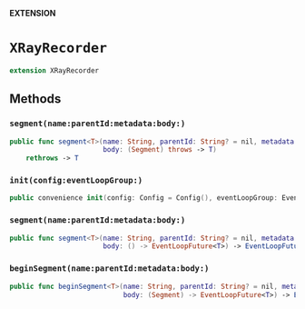 **EXTENSION**

# `XRayRecorder`
```swift
extension XRayRecorder
```

## Methods
### `segment(name:parentId:metadata:body:)`

```swift
public func segment<T>(name: String, parentId: String? = nil, metadata: XRayRecorder.Segment.Metadata? = nil,
                       body: (Segment) throws -> T)
    rethrows -> T
```

### `init(config:eventLoopGroup:)`

```swift
public convenience init(config: Config = Config(), eventLoopGroup: EventLoopGroup? = nil)
```

### `segment(name:parentId:metadata:body:)`

```swift
public func segment<T>(name: String, parentId: String? = nil, metadata: Segment.Metadata? = nil,
                       body: () -> EventLoopFuture<T>) -> EventLoopFuture<T>
```

### `beginSegment(name:parentId:metadata:body:)`

```swift
public func beginSegment<T>(name: String, parentId: String? = nil, metadata: Segment.Metadata? = nil,
                            body: (Segment) -> EventLoopFuture<T>) -> EventLoopFuture<(Segment, T)>
```
